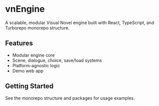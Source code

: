 
# vnEngine

A scalable, modular Visual Novel engine built with React, TypeScript, and Turborepo monorepo structure.

## Features
- Modular engine core
- Scene, dialogue, choice, save/load systems
- Platform-agnostic logic
- Demo web app

## Getting Started
See the monorepo structure and packages for usage examples.
